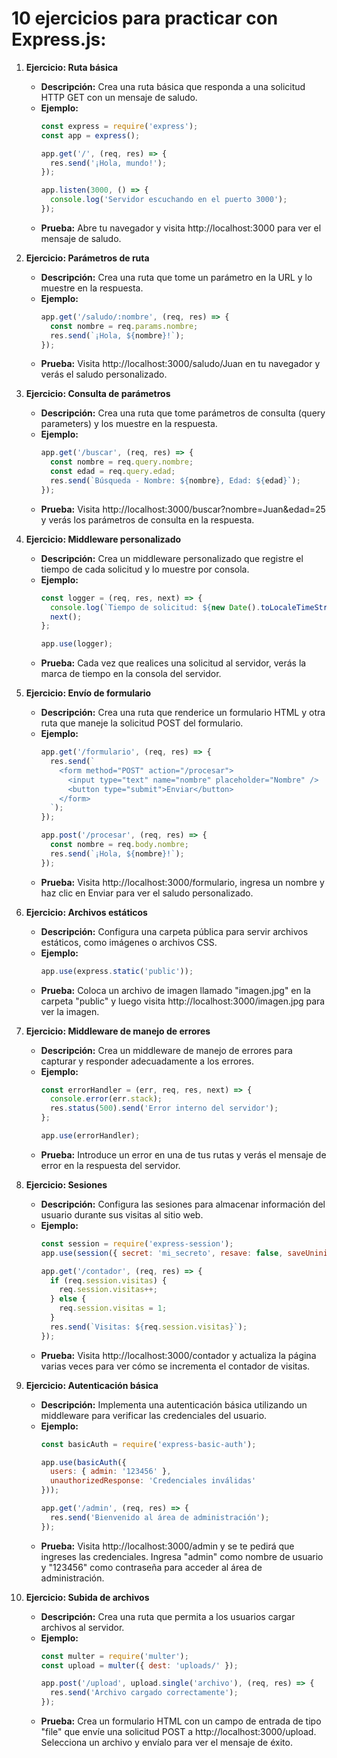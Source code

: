 # 10 ejercicios para practicar con Express.js:

1. **Ejercicio: Ruta básica**
   - **Descripción:** Crea una ruta básica que responda a una solicitud HTTP GET con un mensaje de saludo.
   - **Ejemplo:**
     ```javascript
     const express = require('express');
     const app = express();

     app.get('/', (req, res) => {
       res.send('¡Hola, mundo!');
     });

     app.listen(3000, () => {
       console.log('Servidor escuchando en el puerto 3000');
     });
     ```
   - **Prueba:** Abre tu navegador y visita http://localhost:3000 para ver el mensaje de saludo.

2. **Ejercicio: Parámetros de ruta**
   - **Descripción:** Crea una ruta que tome un parámetro en la URL y lo muestre en la respuesta.
   - **Ejemplo:**
     ```javascript
     app.get('/saludo/:nombre', (req, res) => {
       const nombre = req.params.nombre;
       res.send(`¡Hola, ${nombre}!`);
     });
     ```
   - **Prueba:** Visita http://localhost:3000/saludo/Juan en tu navegador y verás el saludo personalizado.

3. **Ejercicio: Consulta de parámetros**
   - **Descripción:** Crea una ruta que tome parámetros de consulta (query parameters) y los muestre en la respuesta.
   - **Ejemplo:**
     ```javascript
     app.get('/buscar', (req, res) => {
       const nombre = req.query.nombre;
       const edad = req.query.edad;
       res.send(`Búsqueda - Nombre: ${nombre}, Edad: ${edad}`);
     });
     ```
   - **Prueba:** Visita http://localhost:3000/buscar?nombre=Juan&edad=25 y verás los parámetros de consulta en la respuesta.

4. **Ejercicio: Middleware personalizado**
   - **Descripción:** Crea un middleware personalizado que registre el tiempo de cada solicitud y lo muestre por consola.
   - **Ejemplo:**
     ```javascript
     const logger = (req, res, next) => {
       console.log(`Tiempo de solicitud: ${new Date().toLocaleTimeString()}`);
       next();
     };

     app.use(logger);
     ```
   - **Prueba:** Cada vez que realices una solicitud al servidor, verás la marca de tiempo en la consola del servidor.

5. **Ejercicio: Envío de formulario**
   - **Descripción:** Crea una ruta que renderice un formulario HTML y otra ruta que maneje la solicitud POST del formulario.
   - **Ejemplo:**
     ```javascript
     app.get('/formulario', (req, res) => {
       res.send(`
         <form method="POST" action="/procesar">
           <input type="text" name="nombre" placeholder="Nombre" />
           <button type="submit">Enviar</button>
         </form>
       `);
     });

     app.post('/procesar', (req, res) => {
       const nombre = req.body.nombre;
       res.send(`¡Hola, ${nombre}!`);
     });
     ```
   - **Prueba:** Visita http://localhost:3000/formulario, ingresa un nombre y haz clic en Enviar para ver el saludo personalizado.

6. **Ejercicio: Archivos estáticos**
   - **Descripción:** Configura una carpeta pública para servir archivos estáticos, como imágenes o archivos CSS.
   - **Ejemplo:**
     ```javascript
     app.use(express.static('public'));
     ```
   - **Prueba:** Coloca un archivo de imagen llamado "imagen.jpg" en la carpeta "public" y luego visita http://localhost:3000/imagen.jpg para ver la imagen.

7. **Ejercicio: Middleware de manejo de errores**
   - **Descripción:** Crea un middleware de manejo de errores para capturar y responder adecuadamente a los errores.
   - **Ejemplo:**
     ```javascript
     const errorHandler = (err, req, res, next) => {
       console.error(err.stack);
       res.status(500).send('Error interno del servidor');
     };

     app.use(errorHandler);
     ```
   - **Prueba:** Introduce un error en una de tus rutas y verás el mensaje de error en la respuesta del servidor.

8. **Ejercicio: Sesiones**
   - **Descripción:** Configura las sesiones para almacenar información del usuario durante sus visitas al sitio web.
   - **Ejemplo:**
     ```javascript
     const session = require('express-session');
     app.use(session({ secret: 'mi_secreto', resave: false, saveUninitialized: true }));

     app.get('/contador', (req, res) => {
       if (req.session.visitas) {
         req.session.visitas++;
       } else {
         req.session.visitas = 1;
       }
       res.send(`Visitas: ${req.session.visitas}`);
     });
     ```
   - **Prueba:** Visita http://localhost:3000/contador y actualiza la página varias veces para ver cómo se incrementa el contador de visitas.

9. **Ejercicio: Autenticación básica**
   - **Descripción:** Implementa una autenticación básica utilizando un middleware para verificar las credenciales del usuario.
   - **Ejemplo:**
     ```javascript
     const basicAuth = require('express-basic-auth');

     app.use(basicAuth({
       users: { admin: '123456' },
       unauthorizedResponse: 'Credenciales inválidas'
     }));

     app.get('/admin', (req, res) => {
       res.send('Bienvenido al área de administración');
     });
     ```
   - **Prueba:** Visita http://localhost:3000/admin y se te pedirá que ingreses las credenciales. Ingresa "admin" como nombre de usuario y "123456" como contraseña para acceder al área de administración.

10. **Ejercicio: Subida de archivos**
    - **Descripción:** Crea una ruta que permita a los usuarios cargar archivos al servidor.
    - **Ejemplo:**
      ```javascript
      const multer = require('multer');
      const upload = multer({ dest: 'uploads/' });

      app.post('/upload', upload.single('archivo'), (req, res) => {
        res.send('Archivo cargado correctamente');
      });
      ```
    - **Prueba:** Crea un formulario HTML con un campo de entrada de tipo "file" que envíe una solicitud POST a http://localhost:3000/upload. Selecciona un archivo y envíalo para ver el mensaje de éxito.
